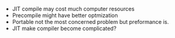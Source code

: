 - JIT compile may cost much computer resources
- Precompile might have better optmization
- Portable not the most concerned problem but preformance is.
- JIT make compiler become complicated?